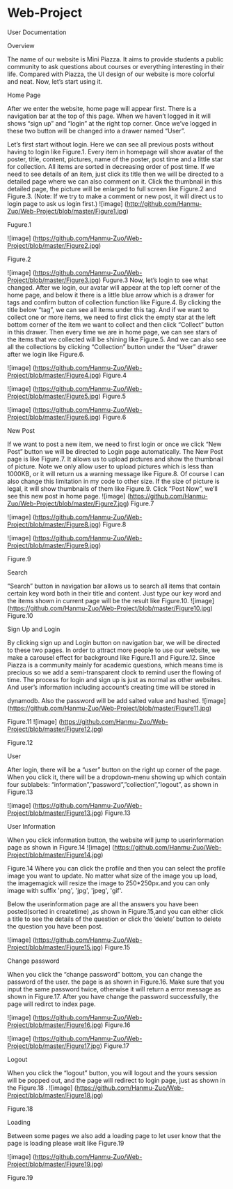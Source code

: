 # Web-Project
User Documentation

Overview

The name of our website is Mini Piazza. It aims to provide students a public community to ask questions about courses or everything interesting in their life. Compared with Piazza, the UI design of our website is more colorful and neat. Now, let’s start using it.

Home Page


After we enter the website, home page will appear first. There is a navigation bar at the top of this page. When we haven’t logged in it will shows “sign up” and “login” at the right top corner. Once we’ve logged in these two button will be changed into a drawer named “User”.

Let’s first start without login. Here we can see all previous posts without having to login like Figure.1. Every item in homepage will show avatar of the poster, title, content, pictures, name of the poster, post time and a little star for collection. All items are sorted in decreasing order of post time. If we need to see details of an item, just click its title then we will be directed to a detailed page where we can also comment on it. Click the thumbnail in this detailed page, the picture will be enlarged to full screen like Figure.2 and Figure.3. (Note: If we try to make a comment or new post, it will direct us to login page to ask us login first.)
![image] (http://github.com/Hanmu-Zuo/Web-Project/blob/master/Figure1.jpg)

Fugure.1
 

![image] (https://github.com/Hanmu-Zuo/Web-Project/blob/master/Figure2.jpg)

Figure.2

![image] (https://github.com/Hanmu-Zuo/Web-Project/blob/master/Figure3.jpg)
Fugure.3
Now, let’s login to see what changed. After we login, our avatar will appear at the top left corner of the home page, and below it there is a little blue arrow which is a drawer for tags and confirm button of collection function like Figure.4. By clicking the title below “tag”, we can see all items under this tag. And if we want to collect one or more items, we need to first click the empty star at the left bottom corner of the item we want to collect and then click “Collect” button in this drawer. Then every time we are in home page, we can see stars of the items that we collected will be shining like Figure.5. And we can also see all the collections by clicking “Collection” button under the “User” drawer after we login like Figure.6.
 

![image] (https://github.com/Hanmu-Zuo/Web-Project/blob/master/Figure4.jpg)
Figure.4

![image] (https://github.com/Hanmu-Zuo/Web-Project/blob/master/Figure5.jpg)
Figure.5

 
![image] (https://github.com/Hanmu-Zuo/Web-Project/blob/master/Figure6.jpg) 
Figure.6

New Post

If we want to post a new item, we need to first login or once we click “New Post” button we will be directed to Login page automatically. The New Post page is like Figure.7. It allows us to upload pictures and show the thumbnail of picture. Note we only allow user to upload pictures which is less than 1000KB, or it will return us a warning message like Figure.8. Of course I can also change this limitation in my code to other size. If the size of picture is legal, it will show thumbnails of them like Figure.9. Click “Post Now”, we’ll see this new post in home page.
![image] (https://github.com/Hanmu-Zuo/Web-Project/blob/master/Figure7.jpg) 
Figure.7

![image] (https://github.com/Hanmu-Zuo/Web-Project/blob/master/Figure8.jpg) 
Figure.8
 
![image] (https://github.com/Hanmu-Zuo/Web-Project/blob/master/Figure9.jpg)
 
Figure.9

Search

“Search” button in navigation bar allows us to search all items that contain certain key word both in their title and content. Just type our key word and the items shown in current page will be the result like Figure.10.
![image] (https://github.com/Hanmu-Zuo/Web-Project/blob/master/Figure10.jpg) 
Figure.10

Sign Up and Login

By clicking sign up and Login button on navigation bar, we will be directed to these two pages. In order to attract more people to use our website, we make a carousel effect for background like Figure.11 and Figure.12. Since Piazza is a community mainly for academic questions, which means time is precious so we add a semi-transparent clock to remind user the flowing of time. The process for login and sign up is just as normal as other websites. And user’s information including account’s creating time will be stored in
 
dynamodb. Also the password will be add salted value and hashed.
![image] (https://github.com/Hanmu-Zuo/Web-Project/blob/master/Figure11.jpg)
 
Figure.11
![image] (https://github.com/Hanmu-Zuo/Web-Project/blob/master/Figure12.jpg)
 
Figure.12

User

After login, there will be a “user” button on the right up corner of the page. When you click it, there will be a dropdown-menu showing up which contain four sublabels: “information”,”password”,”collection”,”logout”, as shown in Figure.13
 

 
![image] (https://github.com/Hanmu-Zuo/Web-Project/blob/master/Figure13.jpg)
Figure.13

User Information

When you click information button, the website will jump to userinformation page as shown in Figure.14
![image] (https://github.com/Hanmu-Zuo/Web-Project/blob/master/Figure14.jpg)
 
Figure.14
Where you can click the profile and then you can select the profile image you want to update. No matter what size of the image you up load, the imagemagick will resize the image to 250*250px.and you can only image with suffix 'png', 'jpg', 'jpeg', 'gif'.

Below the userinformation page are all the answers you have been posted(sorted in createtime) ,as shown in Figure.15,and you can either click a title to see the details of the question or click the ‘delete’ button to delete the question you have been post.
 

 
![image] (https://github.com/Hanmu-Zuo/Web-Project/blob/master/Figure15.jpg)
Figure.15

Change password

When you click the “change password” bottom, you can change the password of the user. the page is as shown in Figure.16. Make sure that you input the same password twice, otherwise it will return a error message as shown in Figure.17. After you have change the password successfully, the page will redirct to index page.

![image] (https://github.com/Hanmu-Zuo/Web-Project/blob/master/Figure16.jpg) 
Figure.16
 

 
![image] (https://github.com/Hanmu-Zuo/Web-Project/blob/master/Figure17.jpg)
Figure.17

Logout

When you click the “logout” button, you will logout and the yours session will be popped out, and the page will redirect to login page, just as shown in the Figure.18
.
![image] (https://github.com/Hanmu-Zuo/Web-Project/blob/master/Figure18.jpg)
 
Figure.18



Loading

Between some pages we also add a loading page to let user know that the page is loading please wait like Figure.19
 
![image] (https://github.com/Hanmu-Zuo/Web-Project/blob/master/Figure19.jpg)
 
Figure.19

